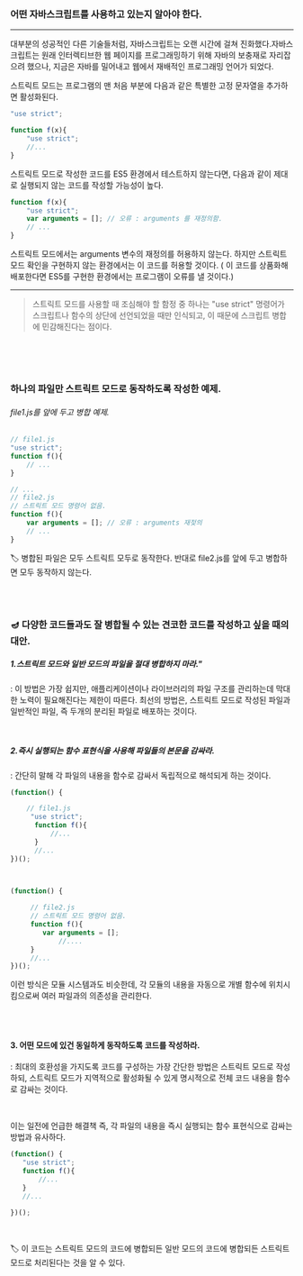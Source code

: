 ### 어떤 자바스크립트를 사용하고 있는지 알아야 한다.

--- 
  
대부분의 성공적인 다른 기술들처럼, 자바스크립트는 오랜 시간에 걸쳐 진화했다.자바스크립트는 원래 인터렉티브한 웹 페이지를 프로그래밍하기 위해 자바의 보충재로 자리잡으려 했으나, 지금은 자바를 밀어내고 웹에서 재배적인 프로그래밍 언어가 되었다.
  
 
스트릭트 모드는 프로그램의 맨 처음 부분에 다음과 같은 특별한 고정 문자열을 추가하면 활성화된다.

```javascript
"use strict"; 
```

```javascript
function f(x){
    "use strict";
    //...
}
```

스트릭트 모드로 작성한 코드를 ES5 환경에서 테스트하지 않는다면, 다음과 같이 제대로 실행되지 않는 코드를 작성할 가능성이 높다. 
  
```javascript
function f(x){
    "use strict";
    var arguments = []; // 오류 : arguments 를 재정의함.
    // ...
}
```

스트릭트 모드에서는 arguments 변수의 재정의를 허용하지 않는다. 하지만 스트릭트 모드 확인을 구현하지 않는 환경에서는 이 코드를 허용할 것이다. ( 이 코드를 상품화해 배포한다면 ES5를 구현한 환경에서는 프로그램이 오류를 낼 것이다.) 
  
---
  
> 스트릭트 모드를 사용할 때 조심해야 할 함정 중 하나는 "use strict" 명령어가 스크립트나 함수의 상단에 선언되었을 때만 인식되고, 이 때문에 스크립트 병합에 민감해진다는 점이다. 
  
 
<br><br><Br>  

  
### 하나의 파일만 스트릭트 모드로 동작하도록 작성한 예제. 
    
  
###### file1.js를 앞에 두고 병합 예제. 

```javascript
// file1.js
"use strict";
function f(){
    // ... 
}
```


```javascript
// ...
// file2.js
// 스트릭트 모드 명령어 없음. 
function f(){
    var arguments = []; // 오류 : arguments 재젖의
    // ...
}
```

🏷  병합된 파일은 모두 스트릭트 모두로 동작한다.  반대로 file2.js를 앞에 두고 병합하면 모두 동작하지 않는다. 
  
  
<br><br>
  
### 🪔 다양한 코드들과도 잘 병합될 수 있는 견코한 코드를 작성하고 싶을 때의 대안.   
  
##### 1.스트릭트 모드와 일반 모드의 파일을 절대 병합하지 마라." 
    
: 이 방법은 가장 쉽지만, 애플리케이션이나 라이브러리의 파일 구조를 관리하는데 막대한 노력이 필요해진다는 제한이 따른다. 최선의 방법은, 스트릭트 모드로 작성된 파일과 일반적인 파일, 즉 두개의 분리된 파일로 배포하는 것이다. 
  
<br> 
  
##### 2.즉시 실행되는 함수 표현식을 사용해 파일들의 본문을 감싸라. 
  
: 간단히 말해 각 파일의 내용을 함수로 감싸서 독립적으로 해석되게 하는 것이다. 
  
  
```javascript
(function() {

    // file1.js
     "use strict";
      function f(){
          //...
      }
      //...
})();



(function() {
    
     // file2.js
     // 스트릭트 모드 명령어 없음. 
     function f(){
        var arguments = [];
            //....
     }
     //...
})();
```

이런 방식은 모듈 시스템과도 비슷한데, 각 모듈의 내용을 자동으로 개별 함수에 위치시킴으로써 여러 파일과의 의존성을 관리한다.
  
  
<br><br>

#### 3. 어떤 모드에 있건 동일하게 동작하도록 코드를 작성하라. 

: 최대의 호환성을 가지도록 코드를 구성하는 가장 간단한 방법은 스트릭트 모드로 작성하되, 스트릭트 모드가 지역적으로 활성화될 수 있게 명시적으로 전체 코드 내용을 함수로 감싸는 것이다. 

  <br>
  
  이는 일전에 언급한 해결책 즉, 각 파일의 내용을 즉시 실행되는 함수 표현식으로 감싸는 방법과 유사하다. 
  
 ```javascript
 (function() {
    "use strict";
    function f(){
        //...
    }
    //...
 
 })();
 
```

<br> 
 
🏷  이 코드는 스트릭트 모드의 코드에 병합되든 일반 모드의 코드에 병합되든 스트릭트 모드로 처리된다는 것을 알 수 있다. 
